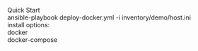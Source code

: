 Quick Start  
ansible-playbook deploy-docker.yml -i inventory/demo/host.ini  
install options:  
  docker  
  docker-compose  
